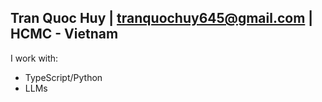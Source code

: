 ## Tran Quoc Huy | tranquochuy645@gmail.com | HCMC - Vietnam
I work with:
- TypeScript/Python
- LLMs
